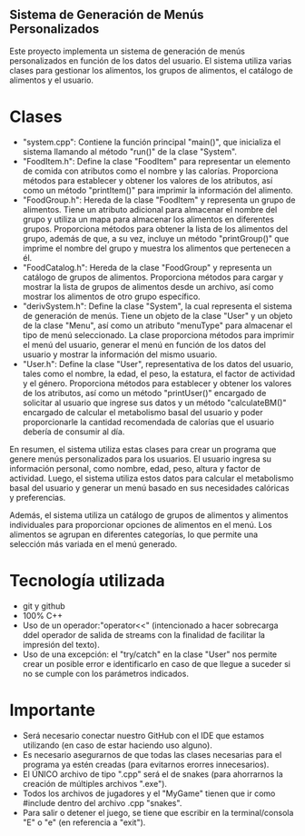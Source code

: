 ## Sistema de Generación de Menús Personalizados

Este proyecto implementa un sistema de generación de menús personalizados en función de los datos del usuario. El sistema utiliza varias clases para gestionar los alimentos, los grupos de alimentos, el catálogo de alimentos y el usuario.

# Clases

* "system.cpp": Contiene la función principal "main()", que inicializa el sistema llamando al método "run()" de la clase "System".
* "FoodItem.h": Define la clase "FoodItem" para representar un elemento de comida con atributos como el nombre y las calorías. Proporciona métodos para establecer y obtener los valores de los atributos, así como un método "printItem()" para imprimir la información del alimento.
* "FoodGroup.h": Hereda de la clase "FoodItem" y representa un grupo de alimentos. Tiene un atributo adicional para almacenar el nombre del grupo y utiliza un mapa para almacenar los alimentos en diferentes grupos. Proporciona métodos para obtener la lista de los alimentos del grupo, además de que, a su vez, incluye un método "printGroup()" que imprime el nombre del grupo y muestra los alimentos que pertenecen a él.
* "FoodCatalog.h": Hereda de la clase "FoodGroup" y representa un catálogo de grupos de alimentos. Proporciona métodos para cargar y mostrar la lista de grupos de alimentos desde un archivo, así como mostrar los alimentos de otro grupo específico.
* "derivSystem.h": Define la clase "System", la cual representa el sistema de generación de menús. Tiene un objeto de la clase "User" y un objeto de la clase "Menu", así como un atributo "menuType" para almacenar el tipo de menú seleccionado. La clase proporciona métodos para imprimir el menú del usuario, generar el menú en función de los datos del usuario y mostrar la información del mismo usuario.
* "User.h": Define la clase "User", representativa de los datos del usuario, tales como el nombre, la edad, el peso, la estatura, el factor de actividad y el género. Proporciona métodos para establecer y obtener los valores de los atributos, así como un método "printUser()" encargado de solicitar al usuario que ingrese sus datos y un método "calculateBM()" encargado de calcular el metabolismo basal del usuario y poder proporcionarle la cantidad recomendada de calorías que el usuario debería de consumir al día.

En resumen, el sistema utiliza estas clases para crear un programa que genere menús personalizados para los usuarios. El usuario ingresa su información personal, como nombre, edad, peso, altura y factor de actividad. Luego, el sistema utiliza estos datos para calcular el metabolismo basal del usuario y generar un menú basado en sus necesidades calóricas y preferencias.

Además, el sistema utiliza un catálogo de grupos de alimentos y alimentos individuales para proporcionar opciones de alimentos en el menú. Los alimentos se agrupan en diferentes categorías, lo que permite una selección más variada en el menú generado.

# Tecnología utilizada

* git y github
* 100% C++
* Uso de un operador:"operator<<" (intencionado a hacer sobrecarga ddel operador de salida de streams con la finalidad de facilitar la impresión del texto).
* Uso de una excepción: el "try/catch" en la clase "User" nos permite crear un posible error e identificarlo en caso de que llegue a suceder si no se cumple con los parámetros indicados.

# Importante

* Será necesario conectar nuestro GitHub con el IDE que estamos utilizando (en caso de estar haciendo uso alguno).
* Es necesario asegurarnos de que todas las clases necesarias para el programa ya estén creadas (para evitarnos erorres innecesarios).
* El ÚNICO archivo de tipo ".cpp" será el de snakes (para ahorrarnos la creación de múltiples archivos ".exe").
* Todos los archivos de jugadores y el "MyGame" tienen que ir como #include dentro del archivo .cpp "snakes".
* Para salir o detener el juego, se tiene que escribir en la terminal/consola "E" o "e" (en referencia a "exit").
